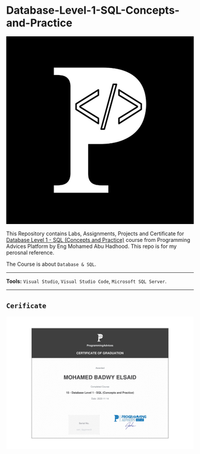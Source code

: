 # Database-Level-1-SQL-Concepts-and-Practice


![Programming Advices Logo](/Programming%20Advices.jpg)

This Repository contains Labs, Assignments, Projects and Certificate for [Database Level 1 - SQL (Concepts and Practice)](https://programmingadvices.com/courses) course from Programming Advices Platform by Eng Mohamed Abu Hadhood. This repo is for my perosnal reference.

The Course is about `Database & SQL`.

---

**Tools:** `Visual Studio`, `Visual Studio Code`, `Microsoft SQL Server`.

---

## `Cerificate`

![Certificate](/15%20-%20Database%20Level1%20SQL%20Concepts%20and%20Practice.jpg)
